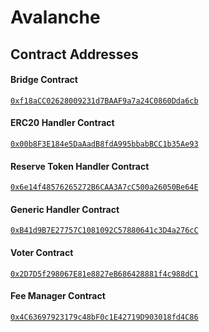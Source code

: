 # Avalanche

## Contract Addresses

#### Bridge Contract

[`0xf18aCC02628009231d7BAAF9a7a24C0860Dda6cb`](https://snowtrace.io/address/0xf18aCC02628009231d7BAAF9a7a24C0860Dda6cb#code)

#### ERC20 Handler Contract

[`0x00b8F3E184e5DaAadB8fdA995bbabBCC1b35Ae93`](https://snowtrace.io/address/0x00b8F3E184e5DaAadB8fdA995bbabBCC1b35Ae93#code)

#### Reserve Token Handler Contract

[`0x6e14f48576265272B6CAA3A7cC500a26050Be64E`](https://snowtrace.io/address/0x6e14f48576265272B6CAA3A7cC500a26050Be64E#code)

#### Generic Handler Contract

[`0xB41d9B7E27757C1081092C57880641c3D4a276cC`](https://snowtrace.io/address/0xB41d9B7E27757C1081092C57880641c3D4a276cC#code)

#### Voter Contract

[`0x2D7D5f298067E81e8827eB686428881f4c988dC1`](https://snowtrace.io/address/0x2D7D5f298067E81e8827eB686428881f4c988dC1#code)&#x20;

#### Fee Manager Contract

[`0x4C63697923179c48bF0c1E42719D903018fd4C86`](https://snowtrace.io/address/0x4C63697923179c48bF0c1E42719D903018fd4C86#code)&#x20;
